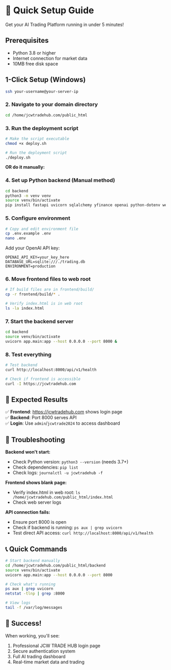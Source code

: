 # 🚀 Quick Setup Guide

Get your AI Trading Platform running in under 5 minutes!

## Prerequisites

- Python 3.8 or higher
- Internet connection for market data
- 10MB free disk space

## 1-Click Setup (Windows)
```bash
ssh your-username@your-server-ip
```

### 2. Navigate to your domain directory
```bash
cd /home/jcwtradehub.com/public_html
```

### 3. Run the deployment script
```bash
# Make the script executable
chmod +x deploy.sh

# Run the deployment script
./deploy.sh
```

**OR do it manually:**

### 4. Set up Python backend (Manual method)
```bash
cd backend
python3 -m venv venv
source venv/bin/activate
pip install fastapi uvicorn sqlalchemy yfinance openai python-dotenv websockets
```

### 5. Configure environment
```bash
# Copy and edit environment file
cp .env.example .env
nano .env
```

Add your OpenAI API key:
```
OPENAI_API_KEY=your_key_here
DATABASE_URL=sqlite:///./trading.db
ENVIRONMENT=production
```

### 6. Move frontend files to web root
```bash
# If build files are in frontend/build/
cp -r frontend/build/* .

# Verify index.html is in web root
ls -la index.html
```

### 7. Start the backend server
```bash
cd backend
source venv/bin/activate
uvicorn app.main:app --host 0.0.0.0 --port 8000 &
```

### 8. Test everything
```bash
# Test backend
curl http://localhost:8000/api/v1/health

# Check if frontend is accessible
curl -I https://jcwtradehub.com
```

## 🎯 Expected Results

✅ **Frontend**: https://jcwtradehub.com shows login page  
✅ **Backend**: Port 8000 serves API  
✅ **Login**: Use `admin`/`jcwtrade2024` to access dashboard  

## 🔧 Troubleshooting

**Backend won't start:**
- Check Python version: `python3 --version` (needs 3.7+)
- Check dependencies: `pip list`
- Check logs: `journalctl -u jcwtradehub -f`

**Frontend shows blank page:**
- Verify index.html in web root: `ls /home/jcwtradehub.com/public_html/index.html`
- Check web server logs

**API connection fails:**
- Ensure port 8000 is open
- Check if backend is running: `ps aux | grep uvicorn`
- Test direct API access: `curl http://localhost:8000/api/v1/health`

## 📞 Quick Commands

```bash
# Start backend manually
cd /home/jcwtradehub.com/public_html/backend
source venv/bin/activate
uvicorn app.main:app --host 0.0.0.0 --port 8000

# Check what's running
ps aux | grep uvicorn
netstat -tlnp | grep :8000

# View logs
tail -f /var/log/messages
```

## 🎉 Success!
When working, you'll see:
1. Professional JCW TRADE HUB login page
2. Secure authentication system
3. Full AI trading dashboard
4. Real-time market data and trading